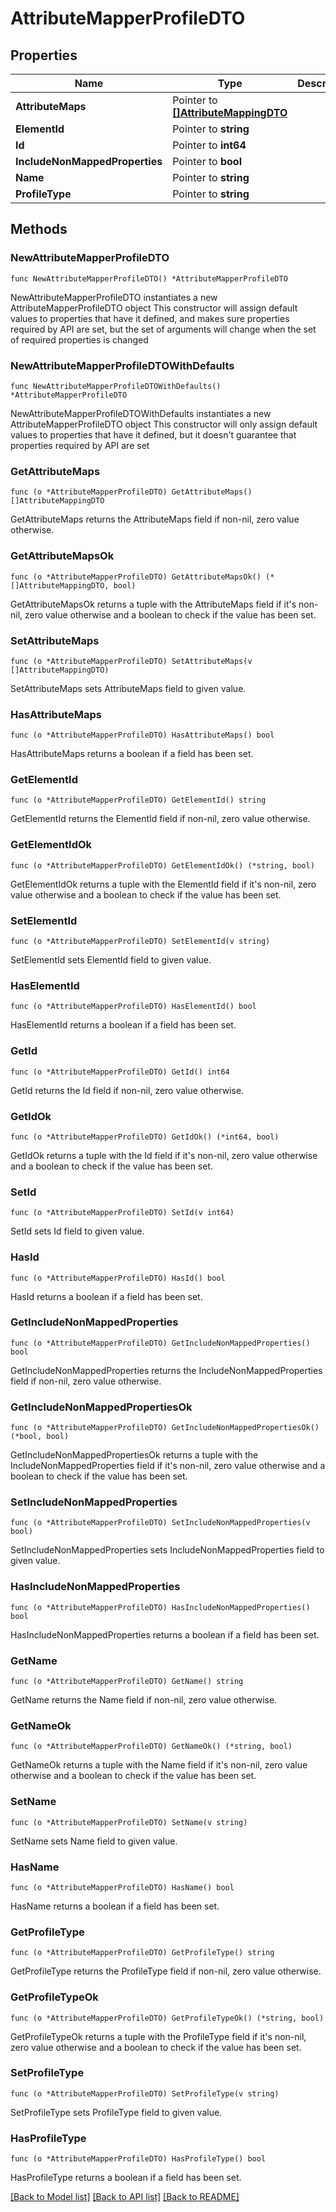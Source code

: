 # AttributeMapperProfileDTO

## Properties

Name | Type | Description | Notes
------------ | ------------- | ------------- | -------------
**AttributeMaps** | Pointer to [**[]AttributeMappingDTO**](AttributeMappingDTO.md) |  | [optional] 
**ElementId** | Pointer to **string** |  | [optional] 
**Id** | Pointer to **int64** |  | [optional] 
**IncludeNonMappedProperties** | Pointer to **bool** |  | [optional] 
**Name** | Pointer to **string** |  | [optional] 
**ProfileType** | Pointer to **string** |  | [optional] 

## Methods

### NewAttributeMapperProfileDTO

`func NewAttributeMapperProfileDTO() *AttributeMapperProfileDTO`

NewAttributeMapperProfileDTO instantiates a new AttributeMapperProfileDTO object
This constructor will assign default values to properties that have it defined,
and makes sure properties required by API are set, but the set of arguments
will change when the set of required properties is changed

### NewAttributeMapperProfileDTOWithDefaults

`func NewAttributeMapperProfileDTOWithDefaults() *AttributeMapperProfileDTO`

NewAttributeMapperProfileDTOWithDefaults instantiates a new AttributeMapperProfileDTO object
This constructor will only assign default values to properties that have it defined,
but it doesn't guarantee that properties required by API are set

### GetAttributeMaps

`func (o *AttributeMapperProfileDTO) GetAttributeMaps() []AttributeMappingDTO`

GetAttributeMaps returns the AttributeMaps field if non-nil, zero value otherwise.

### GetAttributeMapsOk

`func (o *AttributeMapperProfileDTO) GetAttributeMapsOk() (*[]AttributeMappingDTO, bool)`

GetAttributeMapsOk returns a tuple with the AttributeMaps field if it's non-nil, zero value otherwise
and a boolean to check if the value has been set.

### SetAttributeMaps

`func (o *AttributeMapperProfileDTO) SetAttributeMaps(v []AttributeMappingDTO)`

SetAttributeMaps sets AttributeMaps field to given value.

### HasAttributeMaps

`func (o *AttributeMapperProfileDTO) HasAttributeMaps() bool`

HasAttributeMaps returns a boolean if a field has been set.

### GetElementId

`func (o *AttributeMapperProfileDTO) GetElementId() string`

GetElementId returns the ElementId field if non-nil, zero value otherwise.

### GetElementIdOk

`func (o *AttributeMapperProfileDTO) GetElementIdOk() (*string, bool)`

GetElementIdOk returns a tuple with the ElementId field if it's non-nil, zero value otherwise
and a boolean to check if the value has been set.

### SetElementId

`func (o *AttributeMapperProfileDTO) SetElementId(v string)`

SetElementId sets ElementId field to given value.

### HasElementId

`func (o *AttributeMapperProfileDTO) HasElementId() bool`

HasElementId returns a boolean if a field has been set.

### GetId

`func (o *AttributeMapperProfileDTO) GetId() int64`

GetId returns the Id field if non-nil, zero value otherwise.

### GetIdOk

`func (o *AttributeMapperProfileDTO) GetIdOk() (*int64, bool)`

GetIdOk returns a tuple with the Id field if it's non-nil, zero value otherwise
and a boolean to check if the value has been set.

### SetId

`func (o *AttributeMapperProfileDTO) SetId(v int64)`

SetId sets Id field to given value.

### HasId

`func (o *AttributeMapperProfileDTO) HasId() bool`

HasId returns a boolean if a field has been set.

### GetIncludeNonMappedProperties

`func (o *AttributeMapperProfileDTO) GetIncludeNonMappedProperties() bool`

GetIncludeNonMappedProperties returns the IncludeNonMappedProperties field if non-nil, zero value otherwise.

### GetIncludeNonMappedPropertiesOk

`func (o *AttributeMapperProfileDTO) GetIncludeNonMappedPropertiesOk() (*bool, bool)`

GetIncludeNonMappedPropertiesOk returns a tuple with the IncludeNonMappedProperties field if it's non-nil, zero value otherwise
and a boolean to check if the value has been set.

### SetIncludeNonMappedProperties

`func (o *AttributeMapperProfileDTO) SetIncludeNonMappedProperties(v bool)`

SetIncludeNonMappedProperties sets IncludeNonMappedProperties field to given value.

### HasIncludeNonMappedProperties

`func (o *AttributeMapperProfileDTO) HasIncludeNonMappedProperties() bool`

HasIncludeNonMappedProperties returns a boolean if a field has been set.

### GetName

`func (o *AttributeMapperProfileDTO) GetName() string`

GetName returns the Name field if non-nil, zero value otherwise.

### GetNameOk

`func (o *AttributeMapperProfileDTO) GetNameOk() (*string, bool)`

GetNameOk returns a tuple with the Name field if it's non-nil, zero value otherwise
and a boolean to check if the value has been set.

### SetName

`func (o *AttributeMapperProfileDTO) SetName(v string)`

SetName sets Name field to given value.

### HasName

`func (o *AttributeMapperProfileDTO) HasName() bool`

HasName returns a boolean if a field has been set.

### GetProfileType

`func (o *AttributeMapperProfileDTO) GetProfileType() string`

GetProfileType returns the ProfileType field if non-nil, zero value otherwise.

### GetProfileTypeOk

`func (o *AttributeMapperProfileDTO) GetProfileTypeOk() (*string, bool)`

GetProfileTypeOk returns a tuple with the ProfileType field if it's non-nil, zero value otherwise
and a boolean to check if the value has been set.

### SetProfileType

`func (o *AttributeMapperProfileDTO) SetProfileType(v string)`

SetProfileType sets ProfileType field to given value.

### HasProfileType

`func (o *AttributeMapperProfileDTO) HasProfileType() bool`

HasProfileType returns a boolean if a field has been set.


[[Back to Model list]](../README.md#documentation-for-models) [[Back to API list]](../README.md#documentation-for-api-endpoints) [[Back to README]](../README.md)


